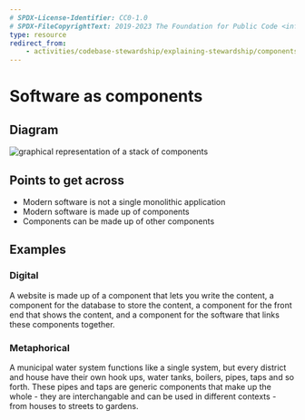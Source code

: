 ```yaml
---
# SPDX-License-Identifier: CC0-1.0
# SPDX-FileCopyrightText: 2019-2023 The Foundation for Public Code <info@publiccode.net>
type: resource
redirect_from:
    - activities/codebase-stewardship/explaining-stewardship/components
---
```


# Software as components

## Diagram

![graphical representation of a stack of components](components.svg)

## Points to get across

* Modern software is not a single monolithic application
* Modern software is made up of components
* Components can be made up of other components

## Examples

### Digital

A website is made up of a component that lets you write the content, a component for the database to store the content, a component for the front end that shows the content, and a component for the software that links these components together.

### Metaphorical

A municipal water system functions like a single system, but every district and house have their own hook ups, water tanks, boilers, pipes, taps and so forth.
These pipes and taps are generic components that make up the whole - they are interchangable and can be used in different contexts - from houses to streets to gardens.
